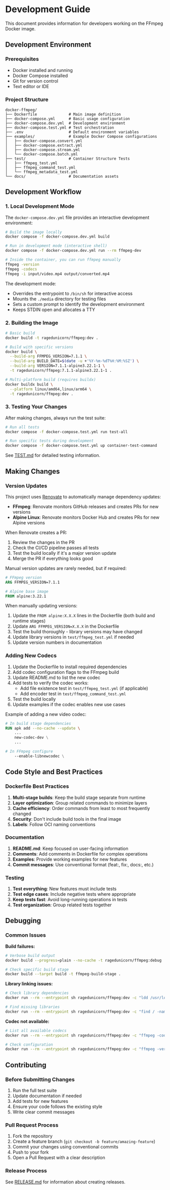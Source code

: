 # Development Guide

This document provides information for developers working on the FFmpeg Docker image.

## Development Environment

### Prerequisites

- Docker installed and running
- Docker Compose installed
- Git for version control
- Text editor or IDE

### Project Structure

```
docker-ffmpeg/
├── Dockerfile              # Main image definition
├── docker-compose.yml      # Basic usage configuration
├── docker-compose.dev.yml  # Development environment
├── docker-compose.test.yml # Test orchestration
├── .env                    # Default environment variables
├── examples/               # Example Docker Compose configurations
│   ├── docker-compose.convert.yml
│   ├── docker-compose.extract.yml
│   ├── docker-compose.stream.yml
│   └── docker-compose.batch.yml
├── test/                   # Container Structure Tests
│   ├── ffmpeg_test.yml
│   ├── ffmpeg_command_test.yml
│   └── ffmpeg_metadata_test.yml
└── docs/                   # Documentation assets
```

## Development Workflow

### 1. Local Development Mode

The `docker-compose.dev.yml` file provides an interactive development environment:

```bash
# Build the image locally
docker compose -f docker-compose.dev.yml build

# Run in development mode (interactive shell)
docker compose -f docker-compose.dev.yml run --rm ffmpeg-dev

# Inside the container, you can run ffmpeg manually
ffmpeg -version
ffmpeg -codecs
ffmpeg -i input/video.mp4 output/converted.mp4
```

The development mode:

- Overrides the entrypoint to `/bin/sh` for interactive access
- Mounts the `./media` directory for testing files
- Sets a custom prompt to identify the development environment
- Keeps STDIN open and allocates a TTY

### 2. Building the Image

```bash
# Basic build
docker build -t ragedunicorn/ffmpeg:dev .

# Build with specific versions
docker build \
  --build-arg FFMPEG_VERSION=7.1.1 \
  --build-arg BUILD_DATE=$(date -u +'%Y-%m-%dT%H:%M:%SZ') \
  --build-arg VERSION=7.1.1-alpine3.22.1-1 \
  -t ragedunicorn/ffmpeg:7.1.1-alpine3.22.1-1 .

# Multi-platform build (requires buildx)
docker buildx build \
  --platform linux/amd64,linux/arm64 \
  -t ragedunicorn/ffmpeg:dev .
```

### 3. Testing Your Changes

After making changes, always run the test suite:

```bash
# Run all tests
docker compose -f docker-compose.test.yml run test-all

# Run specific tests during development
docker compose -f docker-compose.test.yml up container-test-command
```

See [TEST.md](TEST.md) for detailed testing information.

## Making Changes

### Version Updates

This project uses [Renovate](https://docs.renovatebot.com/) to automatically manage dependency updates:

- **FFmpeg**: Renovate monitors GitHub releases and creates PRs for new versions
- **Alpine Linux**: Renovate monitors Docker Hub and creates PRs for new Alpine versions

When Renovate creates a PR:

1. Review the changes in the PR
2. Check the CI/CD pipeline passes all tests
3. Test the build locally if it's a major version update
4. Merge the PR if everything looks good

Manual version updates are rarely needed, but if required:

```dockerfile
# FFmpeg version
ARG FFMPEG_VERSION=7.1.1

# Alpine base image
FROM alpine:3.22.1
```

When manually updating versions:

1. Update the `FROM alpine:X.X.X` lines in the Dockerfile (both build and runtime stages)
2. Update `ARG FFMPEG_VERSION=X.X.X` in the Dockerfile
3. Test the build thoroughly - library versions may have changed
4. Update library versions in `test/ffmpeg_test.yml` if needed
5. Update version numbers in documentation

### Adding New Codecs

1. Update the Dockerfile to install required dependencies
2. Add codec configuration flags to the FFmpeg build
3. Update README.md to list the new codec
4. Add tests to verify the codec works:
   - Add file existence test in `test/ffmpeg_test.yml` (if applicable)
   - Add encoder test in `test/ffmpeg_command_test.yml`
5. Test the build locally
6. Update examples if the codec enables new use cases

Example of adding a new video codec:

```dockerfile
# In build stage dependencies
RUN apk add --no-cache --update \
    ...
    new-codec-dev \
    ...

# In FFmpeg configure
    --enable-libnewcodec \
```

## Code Style and Best Practices

### Dockerfile Best Practices

1. **Multi-stage builds**: Keep the build stage separate from runtime
2. **Layer optimization**: Group related commands to minimize layers
3. **Cache efficiency**: Order commands from least to most frequently changed
4. **Security**: Don't include build tools in the final image
5. **Labels**: Follow OCI naming conventions

### Documentation

1. **README.md**: Keep focused on user-facing information
2. **Comments**: Add comments in Dockerfile for complex operations
3. **Examples**: Provide working examples for new features
4. **Commit messages**: Use conventional format (feat:, fix:, docs:, etc.)

### Testing

1. **Test everything**: New features must include tests
2. **Test edge cases**: Include negative tests where appropriate
3. **Keep tests fast**: Avoid long-running operations in tests
4. **Test organization**: Group related tests together

## Debugging

### Common Issues

**Build failures:**

```bash
# Verbose build output
docker build --progress=plain --no-cache -t ragedunicorn/ffmpeg:debug .

# Check specific build stage
docker build --target build -t ffmpeg-build-stage .
```

**Library linking issues:**

```bash
# Check library dependencies
docker run --rm --entrypoint sh ragedunicorn/ffmpeg:dev -c "ldd /usr/local/bin/ffmpeg"

# Find missing libraries
docker run --rm --entrypoint sh ragedunicorn/ffmpeg:dev -c "find / -name 'libname*' 2>/dev/null"
```

**Codec not available:**

```bash
# List all available codecs
docker run --rm --entrypoint sh ragedunicorn/ffmpeg:dev -c "ffmpeg -codecs 2>/dev/null | grep codec_name"

# Check configuration
docker run --rm --entrypoint sh ragedunicorn/ffmpeg:dev -c "ffmpeg -version"
```

## Contributing

### Before Submitting Changes

1. Run the full test suite
2. Update documentation if needed
3. Add tests for new features
4. Ensure your code follows the existing style
5. Write clear commit messages

### Pull Request Process

1. Fork the repository
2. Create a feature branch (`git checkout -b feature/amazing-feature`)
3. Commit your changes using conventional commits
4. Push to your fork
5. Open a Pull Request with a clear description

### Release Process

See [RELEASE.md](RELEASE.md) for information about creating releases.
